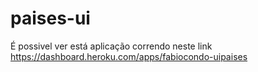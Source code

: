 # paises-ui
É possivel ver está aplicação correndo neste link
https://dashboard.heroku.com/apps/fabiocondo-uipaises
